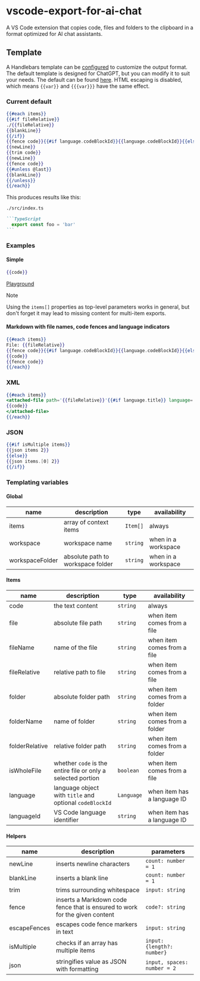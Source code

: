  # vscode-export-for-ai-chat

A VS Code extension that copies code, files and folders to the clipboard in a format optimized for AI chat assistants.

## Template

A Handlebars template can be [configured](vscode://settings/export-for-ai-chat.template) to customize the output format. The default template is designed for ChatGPT, but you can modify it to suit your needs. The default can be found [here](https://github.com/Jaid/vscode-export-for-ai-chat/blob/main/package.json#:~:text=export%2Dfor%2Dai%2Dchat.template). HTML escaping is disabled, which means `{{var}}` and `{{{var}}}` have the same effect.

### Current default

```hbs
{{#each items}}
{{#if fileRelative}}
./{{fileRelative}}
{{blankLine}}
{{/if}}
{{fence code}}{{#if language.codeBlockId}}{{language.codeBlockId}}{{else}}{{languageId}}{{/if}}
{{newLine}}
{{trim code}}
{{newLine}}
{{fence code}}
{{#unless @last}}
{{blankLine}}
{{/unless}}
{{/each}}
```

This produces results like this:

````markdown
./src/index.ts

```TypeScript
  export const foo = 'bar'
```
````

### Examples

#### Simple

```hbs
{{code}}
```
[Playground](https://handlebarsjs.com/playground.html#format=1&currentExample=%7B%22template%22%3A%22%7B%7Bcode%7D%7D%22%2C%22partials%22%3A%5B%5D%2C%22input%22%3A%22%7B%5Cn%20%20code%3A%20'export%20default%201'%5Cn%7D%5Cn%22%2C%22output%22%3A%22export%20default%201%22%2C%22preparationScript%22%3A%22%22%2C%22handlebarsVersion%22%3A%224.7.8%22%7D)

> [!NOTE]
> Using the `items[]` properties as top-level parameters works in general, but don't forget it may lead to missing content for multi-item exports.

#### Markdown with file names, code fences and language indicators

```hbs
{{#each items}}
File: {{fileRelative}}
{{fence code}}{{#if language.codeBlockId}}{{language.codeBlockId}}{{else}}{{languageId}}{{/if}}
{{code}}
{{fence code}}
{{/each}}
```

### XML

```hbs
{{#each items}}
<attached-file path='{{fileRelative}}'{{#if language.title}} language='{{language.title}}'{{/if}}>
{{code}}
</attached-file>
{{/each}}
```
### JSON

```hbs
{{#if isMultiple items}}
{{json items 2}}
{{else}}
{{json items.[0] 2}}
{{/if}}
```

### Templating variables

#### Global

name|description|type|availability
---|---|---|---
items|array of context items|`Item[]`|always
workspace|workspace name|`string`|when in a workspace
workspaceFolder|absolute path to workspace folder|`string`|when in a workspace

#### Items

name|description|type|availability
---|---|---|---
code|the text content|`string`|always
file|absolute file path|`string`|when item comes from a file
fileName|name of the file|`string`|when item comes from a file
fileRelative|relative path to file|`string`|when item comes from a file
folder|absolute folder path|`string`|when item comes from a folder
folderName|name of folder|`string`|when item comes from a folder
folderRelative|relative folder path|`string`|when item comes from a folder
isWholeFile|whether `code` is the entire file or only a selected portion|`boolean`|when item comes from a file
language|language object with `title` and optional `codeBlockId`|`Language`|when item has a language ID
languageId|VS Code language identifier|`string`|when item has a language ID

#### Helpers

name|description|parameters
---|---|---
newLine|inserts newline characters|`count: number = 1`
blankLine|inserts a blank line|`count: number = 1`
trim|trims surrounding whitespace|`input: string`
fence|inserts a Markdown code fence that is ensured to work for the given content|`code?: string`
escapeFences|escapes code fence markers in text|`input: string`
isMultiple|checks if an array has multiple items|`input: {length?: number}`
json|stringifies value as JSON with formatting|`input, spaces: number = 2`

